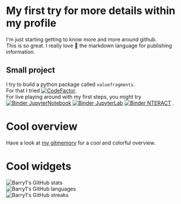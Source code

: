 <!--- https://docs.github.com/en/github/setting-up-and-managing-your-github-profile/customizing-your-profile/about-your-profile --->
<!--- https://docs.github.com/en/github/setting-up-and-managing-your-github-profile/managing-your-profile-readme --->

# My first try for more details within my profile

I'm just starting getting to know more and more around github.  
This is so great. I really love :star_struck: the markdown language for publishing information.

## Small project

I try to build a python package called `valuefragments`.  
For that I tried [![CodeFactor](https://www.codefactor.io/repository/github/barry1/pyvaluefragments/badge)](https://www.codefactor.io/repository/github/barry1/pyvaluefragments).  
For live playing around with my first steps, you might try
[![Binder JupyterNotebook](https://mybinder.org/badge_logo.svg)](https://mybinder.org/v2/gh/Barry1/PyValueFragments/HEAD "JupyterNotebook")
[![Binder JupyterLab](https://mybinder.org/badge_logo.svg)](https://mybinder.org/v2/gh/Barry1/PyValueFragments/HEAD?urlpath=lab "JupyterLab")
[![Binder NTERACT](https://mybinder.org/badge_logo.svg)](https://mybinder.org/v2/gh/Barry1/PyValueFragments/HEAD?urlpath=nteract "nteract")
.

# Cool overview

Have a look at [my gitmemory](https://gitmemory.com/Barry1) for a cool and colorful overview.

# Cool widgets

<!--- https://github.com/anuraghazra/github-readme-stats#github-stats-card &locale=de--->
![Barry1's GitHub stats](https://github-readme-stats.vercel.app/api?username=Barry1&show_icons=true&custom_title=Barry1%27s%20statistics)  
![Barry1's GitHub languages](https://github-readme-stats.vercel.app/api/top-langs?username=Barry1&show_icons=true&custom_title=Barry1%27s%20languages)  
![Barry1's GitHub streaks](https://github-readme-streak-stats.herokuapp.com/?user=Barry1)
